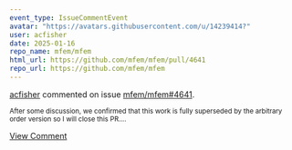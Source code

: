 ```yaml
---
event_type: IssueCommentEvent
avatar: "https://avatars.githubusercontent.com/u/14239414?"
user: acfisher
date: 2025-01-16
repo_name: mfem/mfem
html_url: https://github.com/mfem/mfem/pull/4641
repo_url: https://github.com/mfem/mfem
---
```


<a href='https://github.com/acfisher' target='_blank'>acfisher</a> commented on issue <a href='https://github.com/mfem/mfem/pull/4641' target='_blank'>mfem/mfem#4641</a>.

<small>After some discussion, we confirmed that this work is fully superseded by the arbitrary order version so I will close this PR....</small>

<a href='https://github.com/mfem/mfem/pull/4641' target='_blank'>View Comment</a>